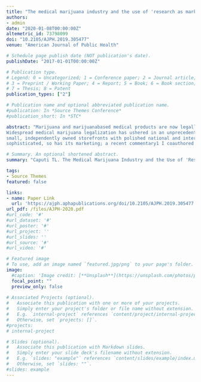 ```yaml
---
title: "The medical marijuana industry and the use of 'research as marketing'"
authors:
- admin
date: "2020-01-08T00:00:00Z"
altemetric_id: 73798099
doi: "10.2105/AJPH.2019.305477"
venue: "American Journal of Public Health"

# Schedule page publish date (NOT publication's date). 
publishDate: "2017-01-01T00:00:00Z"

# Publication type.
# Legend: 0 = Uncategorized; 1 = Conference paper; 2 = Journal article;
# 3 = Preprint / Working Paper; 4 = Report; 5 = Book; 6 = Book section;
# 7 = Thesis; 8 = Patent 
publication_types: ["2"]

# Publication name and optional abbreviated publication name. 
#publication: In *Source Themes Conference*
#publication_short: In *STC*

abstract: "Marijuana and marijuanabased medical products are now legally sold in 33 US states and most European Union countries.
Widespread medical marijuana legalization has ushered in an unprecedented level of investment in marijuana, replacing
small, independently owned storefronts with polished national and international corporations.As the industry has become more
sophisticated, so has its marketing; a recent commentary1 I coauthored in the Journal of the American Medical Association surveys Big Marijuana’s marketing strategy and summarizes how Big Marijuana companies convey poorly substantiated health claims to potential consumers."

# Summary. An optional shortened abstract.
summary: "Caputi TL. The Medical Marijuana Industry and the Use of 'Research as Marketing'. American Journal of Public Health. 2020 Feb;110(2):174-175."

tags:
- Source Themes
featured: false

links:
- name: Paper Link
  url: 'https://ajph.aphapublications.org/doi/10.2105/AJPH.2019.305477'
url_pdf: /files/AJPH-2020.pdf
#url_code: '#'
#url_dataset: '#'
#url_poster: '#'
#url_project: ''
#url_slides: ''
#url_source: '#'
#url_video: '#'

# Featured image
# To use, add an image named `featured.jpg/png` to your page's folder. 
image:
  #caption: 'Image credit: [**Unsplash**](https://unsplash.com/photos/pLCdAaMFLTE)'
  focal_point: ""
  preview_only: false
 
# Associated Projects (optional).
#   Associate this publication with one or more of your projects.
#   Simply enter your project's folder or file name without extension.
#   E.g. `internal-project` references `content/project/internal-project/index.md`.
#   Otherwise, set `projects: []`.
#projects:
# internal-project

# Slides (optional).
#   Associate this publication with Markdown slides.
#   Simply enter your slide deck's filename without extension.
#   E.g. `slides: "example"` references `content/slides/example/index.md`.
#   Otherwise, set `slides: ""`.
#slides: example
---
```

